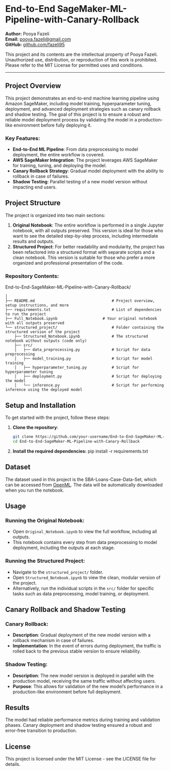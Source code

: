 # End-to-End SageMaker-ML-Pipeline-with-Canary-Rollback 

**Author:** Pooya Fazeli  
**Email:** [pooya.fazeli@gmail.com](mailto:pooya.fazeli@gmail.com)  
**GitHub:** [github.com/fazeli95](https://github.com/fazeli95)

This project and its contents are the intellectual property of Pooya Fazeli. Unauthorized use, distribution, or reproduction of this work is prohibited. Please refer to the MIT License for permitted uses and conditions.

---


## Project Overview
This project demonstrates an end-to-end machine learning pipeline using Amazon SageMaker, including model training, hyperparameter tuning, deployment, and advanced deployment strategies such as canary rollback and shadow testing. The goal of this project is to ensure a robust and reliable model deployment process by validating the model in a production-like environment before fully deploying it. 

### Key Features:
- **End-to-End ML Pipeline**: From data preprocessing to model deployment, the entire workflow is covered.
- **AWS SageMaker Integration**: The project leverages AWS SageMaker for training, tuning, and deploying the model.
- **Canary Rollback Strategy**: Gradual model deployment with the ability to rollback in case of failures.
- **Shadow Testing**: Parallel testing of a new model version without impacting end users.

## Project Structure
The project is organized into two main sections:
1. **Original Notebook**: The entire workflow is performed in a single Jupyter notebook, with all outputs preserved. This version is ideal for those who want to see the detailed step-by-step process, including intermediate results and outputs.
2. **Structured Project**: For better readability and modularity, the project has been refactored into a structured format with separate scripts and a clean notebook. This version is suitable for those who prefer a more organized and professional presentation of the code.

### Repository Contents:

End-to-End-SageMaker-ML-Pipeline-with-Canary-Rollback/

    │
    ├── README.md                                  # Project overview, setup instructions, and more
    ├── requirements.txt                           # List of dependencies to run the project
    ├── Full_Notebook.ipynb                    # Your original notebook with all outputs preserved
    └── structured_project/                        # Folder containing the structured version of the project
        ├── Structured_Notebook.ipynb              # The structured notebook without outputs (code only)
        ├── src/
        │   ├── data_preprocessing.py              # Script for data preprocessing
        │   ├── model_training.py                  # Script for model training
        │   ├── hyperparameter_tuning.py           # Script for hyperparameter tuning
        │   ├── deployment.py                      # Script for deploying the model
        │   └── inference.py                       # Script for performing inference using the deployed model


## Setup and Installation

To get started with the project, follow these steps:

1. **Clone the repository**:
   ```bash
   git clone https://github.com/your-username/End-to-End-SageMaker-ML-Pipeline-with-Canary-Rollback.git
   cd End-to-End-SageMaker-ML-Pipeline-with-Canary-Rollback
   
2. **Install the required dependencies:**
   pip install -r requirements.txt

## Dataset
The dataset used in this project is the SBA-Loans-Case-Data-Set, which can be accessed from [OpenML](https://api.openml.org/d/43539). The data will be automatically downloaded when you run the notebook.

## Usage

### Running the Original Notebook:
- Open `Original_Notebook.ipynb` to view the full workflow, including all outputs.
- This notebook contains every step from data preprocessing to model deployment, including the outputs at each stage.

### Running the Structured Project:
- Navigate to the `structured_project/` folder.
- Open `Structured_Notebook.ipynb` to view the clean, modular version of the project.
- Alternatively, run the individual scripts in the `src/` folder for specific tasks such as data preprocessing, model training, or deployment.

## Canary Rollback and Shadow Testing

### Canary Rollback:
- **Description**: Gradual deployment of the new model version with a rollback mechanism in case of failures.
- **Implementation**: In the event of errors during deployment, the traffic is rolled back to the previous stable version to ensure reliability.

### Shadow Testing:
- **Description**: The new model version is deployed in parallel with the production model, receiving the same traffic without affecting users.
- **Purpose**: This allows for validation of the new model’s performance in a production-like environment before full deployment.

## Results
The model had reliable performance metrics during training and validation phases. Canary deployment and shadow testing ensured a robust and error-free transition to production.

## License
This project is licensed under the MIT License - see the LICENSE file for details.
